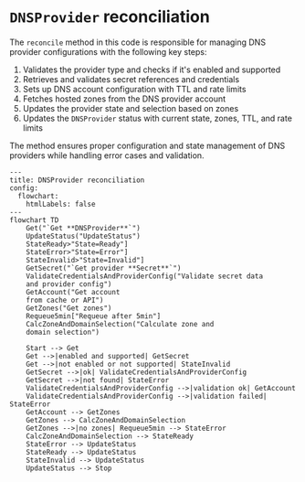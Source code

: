 # `DNSProvider` reconciliation

The `reconcile` method in this code is responsible for managing DNS provider configurations with the following key steps:

1. Validates the provider type and checks if it's enabled and supported
2. Retrieves and validates secret references and credentials
3. Sets up DNS account configuration with TTL and rate limits
4. Fetches hosted zones from the DNS provider account
5. Updates the provider state and selection based on zones
6. Updates the `DNSProvider` status with current state, zones, TTL, and rate limits

The method ensures proper configuration and state management of DNS providers while handling error cases and validation.

```mermaid
---
title: DNSProvider reconciliation
config:
  flowchart:
    htmlLabels: false
---
flowchart TD
    Get("`Get **DNSProvider**`")
    UpdateStatus("UpdateStatus")
    StateReady>"State=Ready"]
    StateError>"State=Error"]
    StateInvalid>"State=Invalid"]
    GetSecret("`Get provider **Secret**`")
    ValidateCredentialsAndProviderConfig("Validate secret data
    and provider config")
    GetAccount("Get account
    from cache or API")
    GetZones("Get zones")
    Requeue5min["Requeue after 5min"]
    CalcZoneAndDomainSelection("Calculate zone and
    domain selection")
    
    Start --> Get
    Get -->|enabled and supported| GetSecret
    Get -->|not enabled or not supported| StateInvalid
    GetSecret -->|ok| ValidateCredentialsAndProviderConfig
    GetSecret -->|not found| StateError
    ValidateCredentialsAndProviderConfig -->|validation ok| GetAccount
    ValidateCredentialsAndProviderConfig -->|validation failed| StateError
    GetAccount --> GetZones
    GetZones --> CalcZoneAndDomainSelection
    GetZones -->|no zones| Requeue5min --> StateError
    CalcZoneAndDomainSelection --> StateReady
    StateError --> UpdateStatus
    StateReady --> UpdateStatus
    StateInvalid --> UpdateStatus
    UpdateStatus --> Stop
```
